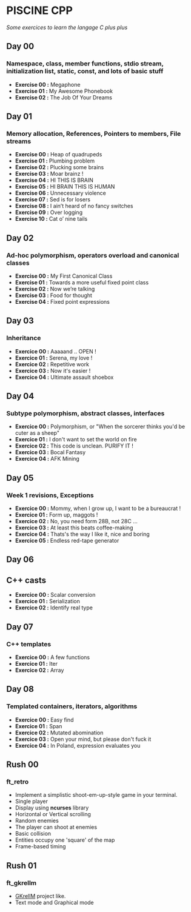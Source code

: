 # PISCINE CPP
_Some exercices to learn the langage C plus plus_

## Day 00
### Namespace, class, member functions, stdio stream, initialization list, static, const, and lots of basic stuff
- **Exercise 00 :** Megaphone
- **Exercise 01 :** My Awesome Phonebook
- **Exercise 02 :** The Job Of Your Dreams

## Day 01
### Memory allocation, References, Pointers to members, File streams
- **Exercise 00 :** Heap of quadrupeds
- **Exercise 01 :** Plumbing problem
- **Exercise 02 :** Plucking some brains
- **Exercise 03 :** Moar brainz !
- **Exercise 04 :** HI THIS IS BRAIN
- **Exercise 05 :** HI BRAIN THIS IS HUMAN
- **Exercise 06 :** Unnecessary violence
- **Exercise 07 :** Sed is for losers
- **Exercise 08 :** I ain’t heard of no fancy switches
- **Exercise 09 :** Over logging
- **Exercise 10 :** Cat o’ nine tails

## Day 02
### Ad-hoc polymorphism, operators overload and canonical classes
- **Exercise 00 :** My First Canonical Class
- **Exercise 01 :** Towards a more useful fixed point class
- **Exercise 02 :** Now we’re talking
- **Exercise 03 :** Food for thought
- **Exercise 04 :** Fixed point expressions

## Day 03
### Inheritance
- **Exercice 00 :** Aaaaand .. OPEN !
- **Exercice 01 :** Serena, my love !
- **Exercice 02 :** Repetitive work
- **Exercice 03 :** Now it's easier !
- **Exercice 04 :** Ultimate assault shoebox

## Day 04
### Subtype polymorphism, abstract classes, interfaces
- **Exercice 00 :** Polymorphism, or "When the sorcerer thinks you'd be cuter as a sheep"
- **Exercice 01 :** I don't want to set the world on fire
- **Exercice 02 :** This code is unclean. PURIFY IT !
- **Exercice 03 :** Bocal Fantasy
- **Exercice 04 :** AFK Mining

## Day 05
### Week 1 revisions, Exceptions
- **Exercice 00 :** Mommy, when I grow up, I want to be a bureaucrat !
- **Exercice 01 :** Form up, maggots !
- **Exercice 02 :** No, you need form 28B, not 28C ...
- **Exercice 03 :** At least this beats coffee-making
- **Exercice 04 :** Thats's the way I like it, nice and boring
- **Exercice 05 :** Endless red-tape generator

## Day 06
## C++ casts
- **Exercice 00 :** Scalar conversion
- **Exercice 01 :** Serialization
- **Exercice 02 :** Identify real type

## Day 07
### C++ templates
- **Exercice 00 :** A few functions
- **Exercice 01 :** Iter
- **Exercice 02 :** Array

## Day 08
### Templated containers, iterators, algorithms
- **Exercice 00 :** Easy find
- **Exercice 01 :** Span
- **Exercice 02 :** Mutated abomination
- **Exercice 03 :** Open your mind, but please don't fuck it
- **Exercice 04 :** In Poland, expression evaluates you

## Rush 00
### ft_retro
- Implement a simplistic shoot-em-up-style game in your terminal.
- Single player
- Display using **ncurses** library
- Horizontal or Vertical scrolling
- Random enemies
- The player can shoot at enemies
- Basic collision
- Entities occupy one 'square' of the map
- Frame-based timing

## Rush 01
### ft_gkrellm
- [GKrellM](http://gkrellm.srcbox.net/) project like.
- Text mode and Graphical mode
